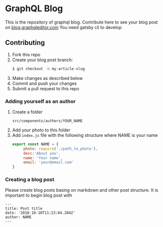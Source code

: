 # GraphQL Blog

This is the repository of graphql blog. Contribute here to see your blog post on [blog.graphqleditor.com](https://blog.graphqleditor.com)
You need gatsby cli to develop

## Contributing

1. Fork this repo
2. Create your blog post branch:
   ```sh
   $ git checkout -b my-article-slug
   ```
3. Make changes as described below
4. Commit and push your changes
5. Submit a pull request to this repo

### Adding yourself as an author

1. Create a folder 
    ```
    src/components/authors/YOUR_NAME
    ```
2. Add your photo to this folder
3. Add `index.js` file with the following structure where NAME is your name
   ```js
   export const NAME = {
        photo: require('./path_to_photo'),
        desc:'About you',
        name: 'Your name',
        email: 'your@email.com'
   }
   ```

### Creating a blog post

Please create blog posts basing on markdown and other post structure. It is important to begin blog post with

```
---
title: Post title
date: '2018-10-10T11:23:04.284Z'
author: NAME
---
```
